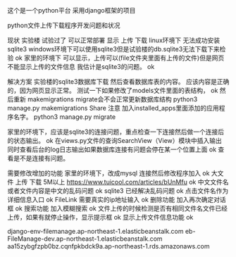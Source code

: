 ﻿这个是一个python平台
采用django框架的项目


python文件上传下载程序开发问题和状况

现状
实验楼 试验过了 可以正常部署 显示 上传 下载  linux环境下 无法成功安装sqlite3
windows环境下可以使用sqlite3但是试验楼的db.sqlite3无法下载下来检验      ok
家里的环境下  可以显示，上传可以(file文件夹里面有上传的文件)但是网页不能显示上传的文件信息 我估计是sqlite3的问题。     ok


解决方案
实验楼的sqlite3数据库下载 然后查看数据库表的内容。 应该内容是正确的，因为网页显示正常。 测试一下如果修改了models文件里面的表结构，       ok
然后重新 makemigrations  migrate会不会正常更新数据库结构
python3 manage.py makemigrations Share   注意 加入installed_apps里面添加的应用程序名字。
python3 manage.py migrate


家里的环境下，应该是sqlite3的连接问题，重点检查一下连接然后做一个连接后的状态输出。    ok
在views.py文件的查询SearchView（View）模块中插入输出 同时查看后台的log日志输出如果数据库连接有问题会停在某一个位置上面       ok
查看是不是连接有问题。


需要修改增加的功能
家里的环境下，改成mysql 连接然后修改程序加入   ok
大文件 上传 下载 5M以上     https://www.tuicool.com/articles/bUnMfu   ok
中文文件名或者文件内容是中文的乱码问题     ok
sqlite3  已经解决乱码问题  ok
点击文件名作为详细信息入口     ok
FileLink 需要真实的ip地址输入     ok
删除功能  加入再次确定对话框   ok
搜索功能 加入模糊搜索    ok
文件上传的时候检测是否有相同文件名文件已经上传，如果有就停止操作，显示提示框    ok
显示上传文件信息功能    ok


django-env-filemanage.ap-northeast-1.elasticbeanstalk.com
eb-FileManage-dev.ap-northeast-1.elasticbeanstalk.com
aa15zybgfzpb0bz.cqnfpkbdck9a.ap-northeast-1.rds.amazonaws.com